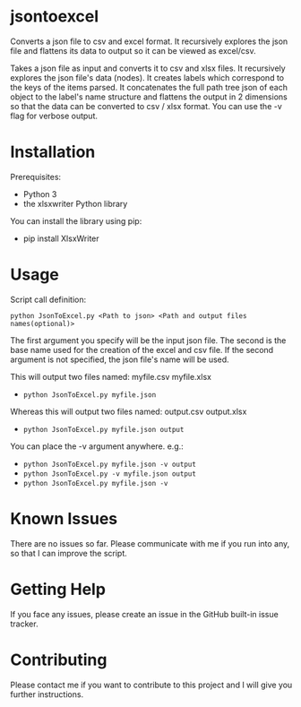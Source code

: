 

# jsontoexcel

Converts a json file to csv and excel format. It recursively explores the json file and flattens its data to output so it can be viewed as excel/csv.

Takes a json file as input and converts it to csv and xlsx files. It recursively explores the json file's data (nodes).
It creates labels which correspond to the keys of the items parsed.
It concatenates the full path tree json of each object to the label's name structure  and flattens the output in 2 dimensions so that the data can be converted to csv / xlsx format.
You can use the -v flag for verbose output.

# Installation

Prerequisites: 

- Python 3
- the xlsxwriter Python library

You can install the library using pip:

- pip install XlsxWriter
  
# Usage

Script call definition:

`python JsonToExcel.py <Path to json> <Path and output files names(optional)>`
  
The first argument you specify will be the input json file. The second is the base name used for the creation of the excel and csv file. If the second argument is not specified, the json file's name will be used.
  
This will output two files named: myfile.csv myfile.xlsx

- `python JsonToExcel.py myfile.json` 
  
Whereas this will output two files named: output.csv output.xlsx

- `python JsonToExcel.py myfile.json output`  
  
You can place the -v argument anywhere. e.g.:
  
- `python JsonToExcel.py myfile.json -v output`
- `python JsonToExcel.py -v myfile.json output`
- `python JsonToExcel.py myfile.json -v` 

# Known Issues

There are no issues so far. Please communicate with me if you run into any, so that I can improve the script.

# Getting Help

If you face any issues, please create an issue in the GitHub built-in issue tracker.

# Contributing

Please contact me if you want to contribute to this project and I will give you further instructions. 
